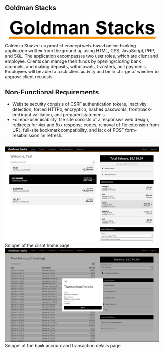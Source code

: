 Goldman Stacks
---
![logo](https://github.com/DevinSterling/GoldmanStacks/blob/main/public_html/goldmanstacks/img/logo_words.jpg "Goldman Stacks Logo")
Goldman Stacks is a proof of concept web-based online banking application written from the ground up using HTML, CSS, JavaScript, PHP, and SQL. The application encompasses two user roles, which are client and employee. Clients can manage their funds by opening/closing bank accounts, and making deposits, withdrawals, transfers, and payments. Employees will be able to track client activity and be in charge of whether to approve client requests. 

Non-Functional Requirements
---
- Website security consists of CSRF authentication tokens, inactivity detection, forced HTTPS, encryption, hashed passwords, front/back-end input validation, and prepared statements.
- For end-user usability, the site consists of a responsive web design, redirects for 4xx and 5xx response codes, removal of file extension from URL, full-site bookmark compatibility, and lack of POST form-resubmission on refresh.
___
![Home Page](https://github.com/DevinSterling/GoldmanStacks/blob/main/public_html/goldmanstacks/img/home_page.jpg "Goldman Stacks Client Home Page")
Snippet of the client home page
![Account and Transaction Details Page](https://github.com/DevinSterling/GoldmanStacks/blob/main/public_html/goldmanstacks/img/bank_account_page.jpg "Goldman Stacks Account and Transaction Details Page")
Snippet of the bank account and transaction details page
